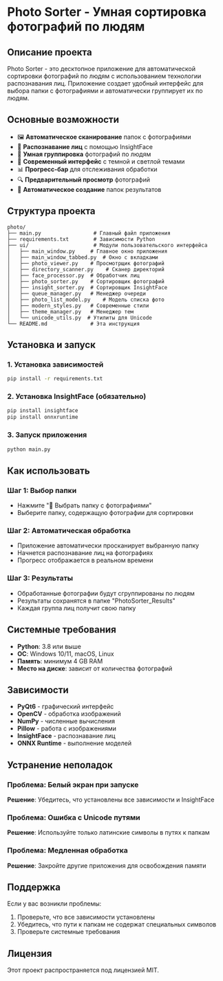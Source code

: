 # Photo Sorter - Умная сортировка фотографий по людям

## Описание проекта

Photo Sorter - это десктопное приложение для автоматической сортировки фотографий по людям с использованием технологии распознавания лиц. Приложение создает удобный интерфейс для выбора папки с фотографиями и автоматически группирует их по людям.

## Основные возможности

- 🖼️ **Автоматическое сканирование** папок с фотографиями
- 👤 **Распознавание лиц** с помощью InsightFace
- 📁 **Умная группировка** фотографий по людям
- 🎨 **Современный интерфейс** с темной и светлой темами
- 📊 **Прогресс-бар** для отслеживания обработки
- 🔍 **Предварительный просмотр** фотографий
- 📂 **Автоматическое создание** папок результатов

## Структура проекта

```
photo/
├── main.py                 # Главный файл приложения
├── requirements.txt        # Зависимости Python
├── ui/                     # Модули пользовательского интерфейса
│   ├── main_window.py     # Главное окно приложения
│   ├── main_window_tabbed.py  # Окно с вкладками
│   ├── photo_viewer.py    # Просмотрщик фотографий
│   ├── directory_scanner.py    # Сканер директорий
│   ├── face_processor.py  # Обработчик лиц
│   ├── photo_sorter.py    # Сортировщик фотографий
│   ├── insight_sorter.py  # Сортировщик InsightFace
│   ├── queue_manager.py   # Менеджер очереди
│   ├── photo_list_model.py    # Модель списка фото
│   ├── modern_styles.py   # Современные стили
│   ├── theme_manager.py   # Менеджер тем
│   └── unicode_utils.py  # Утилиты для Unicode
└── README.md              # Эта инструкция
```

## Установка и запуск

### 1. Установка зависимостей

```bash
pip install -r requirements.txt
```

### 2. Установка InsightFace (обязательно)

```bash
pip install insightface
pip install onnxruntime
```

### 3. Запуск приложения

```bash
python main.py
```

## Как использовать

### Шаг 1: Выбор папки
- Нажмите "📂 Выбрать папку с фотографиями"
- Выберите папку, содержащую фотографии для сортировки

### Шаг 2: Автоматическая обработка
- Приложение автоматически просканирует выбранную папку
- Начнется распознавание лиц на фотографиях
- Прогресс отображается в реальном времени

### Шаг 3: Результаты
- Обработанные фотографии будут сгруппированы по людям
- Результаты сохранятся в папке "PhotoSorter_Results"
- Каждая группа лиц получит свою папку

## Системные требования

- **Python**: 3.8 или выше
- **ОС**: Windows 10/11, macOS, Linux
- **Память**: минимум 4 GB RAM
- **Место на диске**: зависит от количества фотографий

## Зависимости

- **PyQt6** - графический интерфейс
- **OpenCV** - обработка изображений
- **NumPy** - численные вычисления
- **Pillow** - работа с изображениями
- **InsightFace** - распознавание лиц
- **ONNX Runtime** - выполнение моделей

## Устранение неполадок

### Проблема: Белый экран при запуске
**Решение**: Убедитесь, что установлены все зависимости и InsightFace

### Проблема: Ошибка с Unicode путями
**Решение**: Используйте только латинские символы в путях к папкам

### Проблема: Медленная обработка
**Решение**: Закройте другие приложения для освобождения памяти

## Поддержка

Если у вас возникли проблемы:
1. Проверьте, что все зависимости установлены
2. Убедитесь, что пути к папкам не содержат специальных символов
3. Проверьте системные требования

## Лицензия

Этот проект распространяется под лицензией MIT.
